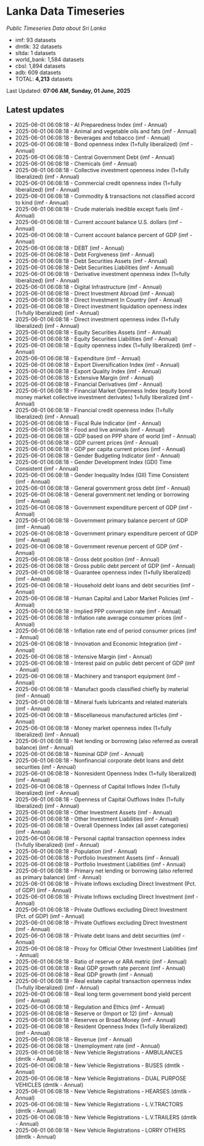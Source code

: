 # Lanka Data Timeseries
*Public Timeseries Data about Sri Lanka*

* imf: 93 datasets
* dmtlk: 32 datasets
* sltda: 1 datasets
* world_bank: 1,584 datasets
* cbsl: 1,894 datasets
* adb: 609 datasets
* TOTAL: **4,213** datasets

Last Updated: **07:06 AM, Sunday, 01 June, 2025**

## Latest updates

* 2025-06-01 06:08:18 - AI Preparedness Index (imf - Annual)
* 2025-06-01 06:08:18 - Animal and vegetable oils and fats (imf - Annual)
* 2025-06-01 06:08:18 - Beverages and tobacco (imf - Annual)
* 2025-06-01 06:08:18 - Bond openness index (1=fully liberalized) (imf - Annual)
* 2025-06-01 06:08:18 - Central Government Debt (imf - Annual)
* 2025-06-01 06:08:18 - Chemicals (imf - Annual)
* 2025-06-01 06:08:18 - Collective investment openness index (1=fully liberalized) (imf - Annual)
* 2025-06-01 06:08:18 - Commercial credit openness index (1=fully liberalized) (imf - Annual)
* 2025-06-01 06:08:18 - Commodity & transactions not classified accord to kind (imf - Annual)
* 2025-06-01 06:08:18 - Crude materials inedible except fuels (imf - Annual)
* 2025-06-01 06:08:18 - Current account balance U.S. dollars (imf - Annual)
* 2025-06-01 06:08:18 - Current account balance percent of GDP (imf - Annual)
* 2025-06-01 06:08:18 - DEBT (imf - Annual)
* 2025-06-01 06:08:18 - Debt Forgiveness (imf - Annual)
* 2025-06-01 06:08:18 - Debt Securities Assets (imf - Annual)
* 2025-06-01 06:08:18 - Debt Securities Liabilities (imf - Annual)
* 2025-06-01 06:08:18 - Derivative investment openness index (1=fully liberalized) (imf - Annual)
* 2025-06-01 06:08:18 - Digital Infrastructure (imf - Annual)
* 2025-06-01 06:08:18 - Direct Investment Abroad (imf - Annual)
* 2025-06-01 06:08:18 - Direct Investment In Country (imf - Annual)
* 2025-06-01 06:08:18 - Direct investment liquidation openness index (1=fully liberalized) (imf - Annual)
* 2025-06-01 06:08:18 - Direct investment openness index (1=fully liberalized) (imf - Annual)
* 2025-06-01 06:08:18 - Equity Securities Assets (imf - Annual)
* 2025-06-01 06:08:18 - Equity Securities Liabilities (imf - Annual)
* 2025-06-01 06:08:18 - Equity openness index (1=fully liberalized) (imf - Annual)
* 2025-06-01 06:08:18 - Expenditure (imf - Annual)
* 2025-06-01 06:08:18 - Export Diversification Index (imf - Annual)
* 2025-06-01 06:08:18 - Export Quality Index (imf - Annual)
* 2025-06-01 06:08:18 - Extensive Margin (imf - Annual)
* 2025-06-01 06:08:18 - Financial Derivatives (imf - Annual)
* 2025-06-01 06:08:18 - Financial Market Openness Index (equity bond money market collective investment derivates) 1=fully liberalized (imf - Annual)
* 2025-06-01 06:08:18 - Financial credit openness index (1=fully liberalized) (imf - Annual)
* 2025-06-01 06:08:18 - Fiscal Rule Indicator (imf - Annual)
* 2025-06-01 06:08:18 - Food and live animals (imf - Annual)
* 2025-06-01 06:08:18 - GDP based on PPP share of world (imf - Annual)
* 2025-06-01 06:08:18 - GDP current prices (imf - Annual)
* 2025-06-01 06:08:18 - GDP per capita current prices (imf - Annual)
* 2025-06-01 06:08:18 - Gender Budgeting Indicator (imf - Annual)
* 2025-06-01 06:08:18 - Gender Development Index (GDI) Time Consistent (imf - Annual)
* 2025-06-01 06:08:18 - Gender Inequality Index (GII) Time Consistent (imf - Annual)
* 2025-06-01 06:08:18 - General government gross debt (imf - Annual)
* 2025-06-01 06:08:18 - General government net lending or borrowing (imf - Annual)
* 2025-06-01 06:08:18 - Government expenditure percent of GDP (imf - Annual)
* 2025-06-01 06:08:18 - Government primary balance percent of GDP (imf - Annual)
* 2025-06-01 06:08:18 - Government primary expenditure percent of GDP (imf - Annual)
* 2025-06-01 06:08:18 - Government revenue percent of GDP (imf - Annual)
* 2025-06-01 06:08:18 - Gross debt position (imf - Annual)
* 2025-06-01 06:08:18 - Gross public debt percent of GDP (imf - Annual)
* 2025-06-01 06:08:18 - Guarantee openness index (1=fully liberalized) (imf - Annual)
* 2025-06-01 06:08:18 - Household debt loans and debt securities (imf - Annual)
* 2025-06-01 06:08:18 - Human Capital and Labor Market Policies (imf - Annual)
* 2025-06-01 06:08:18 - Implied PPP conversion rate (imf - Annual)
* 2025-06-01 06:08:18 - Inflation rate average consumer prices (imf - Annual)
* 2025-06-01 06:08:18 - Inflation rate end of period consumer prices (imf - Annual)
* 2025-06-01 06:08:18 - Innovation and Economic Integration (imf - Annual)
* 2025-06-01 06:08:18 - Intensive Margin (imf - Annual)
* 2025-06-01 06:08:18 - Interest paid on public debt percent of GDP (imf - Annual)
* 2025-06-01 06:08:18 - Machinery and transport equipment (imf - Annual)
* 2025-06-01 06:08:18 - Manufact goods classified chiefly by material (imf - Annual)
* 2025-06-01 06:08:18 - Mineral fuels lubricants and related materials (imf - Annual)
* 2025-06-01 06:08:18 - Miscellaneous manufactured articles (imf - Annual)
* 2025-06-01 06:08:18 - Money market openness index (1=fully liberalized) (imf - Annual)
* 2025-06-01 06:08:18 - Net lending or borrowing (also referred as overall balance) (imf - Annual)
* 2025-06-01 06:08:18 - Nominal GDP (imf - Annual)
* 2025-06-01 06:08:18 - Nonfinancial corporate debt loans and debt securities (imf - Annual)
* 2025-06-01 06:08:18 - Nonresident Openness Index (1=fully liberalized) (imf - Annual)
* 2025-06-01 06:08:18 - Openness of Capital Inflows Index (1=fully liberalized) (imf - Annual)
* 2025-06-01 06:08:18 - Openness of Capital Outflows Index (1=fully liberalized) (imf - Annual)
* 2025-06-01 06:08:18 - Other Investment Assets (imf - Annual)
* 2025-06-01 06:08:18 - Other Investment Liabilities (imf - Annual)
* 2025-06-01 06:08:18 - Overall Openness Index (all asset categories) (imf - Annual)
* 2025-06-01 06:08:18 - Personal capital transaction openness index (1=fully liberalized) (imf - Annual)
* 2025-06-01 06:08:18 - Population (imf - Annual)
* 2025-06-01 06:08:18 - Portfolio Investment Assets (imf - Annual)
* 2025-06-01 06:08:18 - Portfolio Investment Liabilities (imf - Annual)
* 2025-06-01 06:08:18 - Primary net lending or borrowing (also referred as primary balance) (imf - Annual)
* 2025-06-01 06:08:18 - Private Inflows excluding Direct Investment (Pct. of GDP) (imf - Annual)
* 2025-06-01 06:08:18 - Private Inflows excluding Direct Investment (imf - Annual)
* 2025-06-01 06:08:18 - Private Outflows excluding Direct Investment (Pct. of GDP) (imf - Annual)
* 2025-06-01 06:08:18 - Private Outflows excluding Direct Investment (imf - Annual)
* 2025-06-01 06:08:18 - Private debt loans and debt securities (imf - Annual)
* 2025-06-01 06:08:18 - Proxy for Official Other Investment Liabilities (imf - Annual)
* 2025-06-01 06:08:18 - Ratio of reserve or ARA metric (imf - Annual)
* 2025-06-01 06:08:18 - Real GDP growth rate percent (imf - Annual)
* 2025-06-01 06:08:18 - Real GDP growth (imf - Annual)
* 2025-06-01 06:08:18 - Real estate capital transaction openness index (1=fully liberalized) (imf - Annual)
* 2025-06-01 06:08:18 - Real long term government bond yield percent (imf - Annual)
* 2025-06-01 06:08:18 - Regulation and Ethics (imf - Annual)
* 2025-06-01 06:08:18 - Reserve or (Import or 12) (imf - Annual)
* 2025-06-01 06:08:18 - Reserves or Broad Money (imf - Annual)
* 2025-06-01 06:08:18 - Resident Openness Index (1=fully liberalized) (imf - Annual)
* 2025-06-01 06:08:18 - Revenue (imf - Annual)
* 2025-06-01 06:08:18 - Unemployment rate (imf - Annual)
* 2025-06-01 06:08:18 - New Vehicle Registrations - AMBULANCES (dmtlk - Annual)
* 2025-06-01 06:08:18 - New Vehicle Registrations - BUSES (dmtlk - Annual)
* 2025-06-01 06:08:18 - New Vehicle Registrations - DUAL PURPOSE VEHICLES (dmtlk - Annual)
* 2025-06-01 06:08:18 - New Vehicle Registrations - HEARSES (dmtlk - Annual)
* 2025-06-01 06:08:18 - New Vehicle Registrations - L.V.TRACTORS (dmtlk - Annual)
* 2025-06-01 06:08:18 - New Vehicle Registrations - L.V.TRAILERS (dmtlk - Annual)
* 2025-06-01 06:08:18 - New Vehicle Registrations - LORRY OTHERS (dmtlk - Annual)